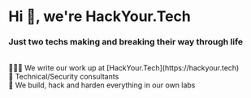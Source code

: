 
<h1>Hi 👋, we're HackYour.Tech</h1>
<h3>Just two techs making and breaking their way through life</h3>
<br>
👨🏼‍💻 We write our work up at [HackYour.Tech](https://hackyour.tech)<br>
💼 Technical/Security consultants<br>
🧪 We build, hack and harden everything in our own labs
